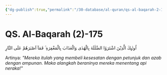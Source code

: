 ```yaml
---
{"dg-publish":true,"permalink":"/30-database/al-quran/qs-al-baqarah-2-175/"}
---
```



# QS. Al-Baqarah (2)-175
اُولٰۤىِٕكَ الَّذِيْنَ اشْتَرَوُا الضَّلٰلَةَ بِالْهُدٰى وَالْعَذَابَ بِالْمَغْفِرَةِ ۚ فَمَآ اَصْبَرَهُمْ عَلَى النَّارِ 

Artinya: *"Mereka itulah yang membeli kesesatan dengan petunjuk dan azab dengan ampunan. Maka alangkah beraninya mereka menentang api neraka!"*
